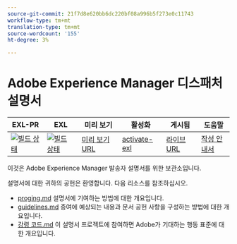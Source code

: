 ```yaml
---
source-git-commit: 21f7d8e620bb6dc220bf08a996b5f273e0c11743
workflow-type: tm+mt
translation-type: tm+mt
source-wordcount: '155'
ht-degree: 3%

---
```

# Adobe Experience Manager 디스패처 설명서

| EXL-PR | EXL | 미리 보기 | 활성화 | 게시됨 | 도움말 |
|--- |--- |--- |--- |--- |--- |
| [![빌드 상태](https://docs.ci.corp.adobe.com/view/exl-pr/job/authoring-guide-exl.en_pr-exl/badge/icon)](https://docs.ci.corp.adobe.com/view/exl-pr/job/authoring-guide-exl.en_pr-exl/lastBuild/) | [![빌드 상태](https://docs.ci.corp.adobe.com/view/exl-pr/job/authoring-guide-exl.en_exl/lastBuild/badge/icon)](https://docs.ci.corp.adobe.com/view/exl-pr/job/authoring-guide-exl.en_exl/lastBuild/lastBuild) | [미리 보기 URL](https://experienceleague.corp.adobe.com/docs/authoring-guide-exl/using/dispatcher.html?lang=en) | [activate-exl](https://docs.ci.corp.adobe.com/job/activate-exl/build/) | [라이브 URL](https://experienceleague.adobe.com/docs/authoring-guide-exl/using/dispatcher.html?lang=en) | [작성 안내서](https://experienceleague.adobe.com/docs/authoring-guide-exl/using/home.html?lang=en) |

이것은 Adobe Experience Manager 발송자 설명서를 위한 보관소입니다.

설명서에 대한 귀하의 공헌은 환영합니다. 다음 리소스를 참조하십시오.

* [proging.md](contributing.md) 설명서에 기여하는 방법에 대한 개요입니다.
* [guidelines.md](guidelines.md) 증여에 예상되는 내용과 문서 공헌 사항을 구성하는 방법에 대한 개요입니다.
* [강령 코드.md](code-of-conduct.md) 이 설명서 프로젝트에 참여하면 Adobe가 기대하는 행동 표준에 대한 개요입니다.
